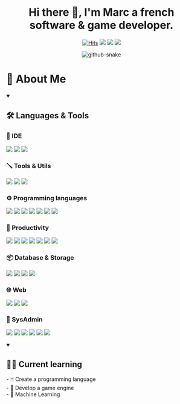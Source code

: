 <div align="center">
  <h1>Hi there 👋, I'm Marc a french software & game developer.</h1>
  
  [![Hits](https://hits.seeyoufarm.com/api/count/incr/badge.svg?url=https%3A%2F%2Fgithub.com%2FMihawka%2FMihawka&count_bg=%230002FF&title_bg=%23555555&icon=azurepipelines.svg&icon_color=%23E7E7E7&title=HITS&edge_flat=false)](https://hits.seeyoufarm.com)
  [![](https://img.shields.io/static/v1?label=Website&message=arcaneum-lab.org&color=informational&logo=web)]([https://arcaneum-lab.org)
  [![](https://img.shields.io/badge/LinkedIn-0077B5?logo=linkedin&logoColor=white)](https://www.linkedin.com/in/marc-augereau-exc/)
  [![](https://img.shields.io/badge/-Discord:_mihawka-%235865F2?logo=discord&logoColor=white)]()
  
  <picture>
    <source media="(prefers-color-scheme: dark)" srcset="https://raw.githubusercontent.com/Mihawka/Mihawka/assets/github-contribution-grid-snake-dark.svg" />
    <source media="(prefers-color-scheme: light)" srcset="https://raw.githubusercontent.com/Mihawka/Mihawka/assets/github-contribution-grid-snake.svg" />
    <img alt="github-snake" src="github-snake.svg" />
  </picture>
</div>

# 💫 About Me 
<details open>
  <summary><h2>🛠️ Languages & Tools</h2></summary>
  <h3>🧩 IDE</h3>
  
  ![](https://img.shields.io/badge/-Visual%20Studio-%235C2D91?logo=visualstudio&logoColor=white)
  ![](https://img.shields.io/badge/-VSCode-%23007ACC?logo=visualstudiocode&logoColor=white)
  ![](https://img.shields.io/badge/-VS%20Codium-%232F80ED?logo=vscodium&logoColor=white)

  <h3>🪛 Tools & Utils</h3>

  ![](https://img.shields.io/badge/-Github-%23181717?logo=github&logoColor=white)
  ![](https://img.shields.io/badge/-Windows%20Terminal-%234D4D4D?logo=windowsterminal&logoColor=white)
  ![](https://img.shields.io/badge/-PowerShell-%235391FE?logo=powershell&logoColor=white)

  <h3>⚙️ Programming languages</h3>
  
  ![](https://img.shields.io/badge/-C%23-%23512BD4?logo=csharp)
  ![](https://img.shields.io/badge/-Rust-orange?logo=rust)
  ![](https://img.shields.io/badge/-VB-%23512BD4?logo=visualbasic&logoColor=white)
  ![](https://img.shields.io/badge/-HTML-%23E34F26?logo=html5&logoColor=white)
  ![](https://img.shields.io/badge/-CSS-%231572B6?logo=css3&logoColor=white)
  ![](https://img.shields.io/badge/-Sass-%23CC6699?logo=sass&logoColor=white)
  ![](https://img.shields.io/badge/-LLVM--IR-%23262D3A?logo=llvm)

  <h3>👔 Productivity</h3>
  
  ![](https://img.shields.io/badge/-Power_Automate-%230066FF?logo=powerautomate&logoColor=white)
  ![](https://img.shields.io/badge/-Microsoft_Word-%232B579A?logo=microsoftword&logoColor=white)
  ![](https://img.shields.io/badge/-Microsoft_Excel-%23217346?logo=microsoftexcel&logoColor=white)
  ![](https://img.shields.io/badge/-Microsoft_Access-%23A4373A?logo=microsoftaccess&logoColor=white)
  ![](https://img.shields.io/badge/-Microsoft_PowerPoint-%23B7472A?logo=microsoftpowerpoint&logoColor=white)
  ![](https://img.shields.io/badge/-Microsoft_Outlook-%230078D4?logo=microsoftoutlook&logoColor=white)
  ![](https://img.shields.io/badge/-Microsoft_Teams-%236264A7?logo=microsoftteams&logoColor=white)

  <h3>📦 Database & Storage</h3>
  
  ![](https://img.shields.io/badge/-7Zip-%23A8B9CC?logo=7Zip&logoColor=black)
  ![](https://img.shields.io/badge/-MySQL-%234479A1?logo=mysql&logoColor=white)
  ![](https://img.shields.io/badge/-Redis-%23DC382D?logo=redis&logoColor=white)
  ![](https://img.shields.io/badge/-MongoDB-%2347A248?logo=mongodb&logoColor=white)

  <h3>🌐 Web</h3>

  ![](https://img.shields.io/badge/-Blazor-%23512BD4?logo=blazor)
  ![](https://img.shields.io/badge/-Tailwind%20CSS-%2306B6D4?logo=tailwindcss&logoColor=white)
  ![](https://img.shields.io/badge/-WASM-%23654FF0?logo=webassembly&logoColor=white)

  <h3>🔧 SysAdmin</h3>

  ![](https://img.shields.io/badge/-Windows-%230078D4?logo=windows&logoColor=white)
  ![](https://img.shields.io/badge/-Linux-%23FCC624?logo=linux&logoColor=black)
  ![](https://img.shields.io/badge/-Raspberry%20Pi-%23A22846?logo=raspberrypi&logoColor=white)
  ![](https://img.shields.io/badge/-Proxmox-%23E57000?logo=proxmox&logoColor=white)
  ![](https://img.shields.io/badge/-Docker-%232496ED?logo=docker&logoColor=white)
  ![](https://img.shields.io/badge/-VirtualBox-%23183A61?logo=virtualbox&logoColor=white)
</details>
<details open>
  <summary><h2>🧑‍🎓 Current learning</h2></summary>
  - 🃏 Create a programming language<br>
  - 👾 Develop a game engine<br>
  - 🧠 Machine Learning
</details>
